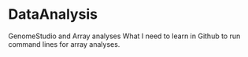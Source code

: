 # DataAnalysis
GenomeStudio and Array analyses
What I need to learn in Github to run command lines for array analyses.
